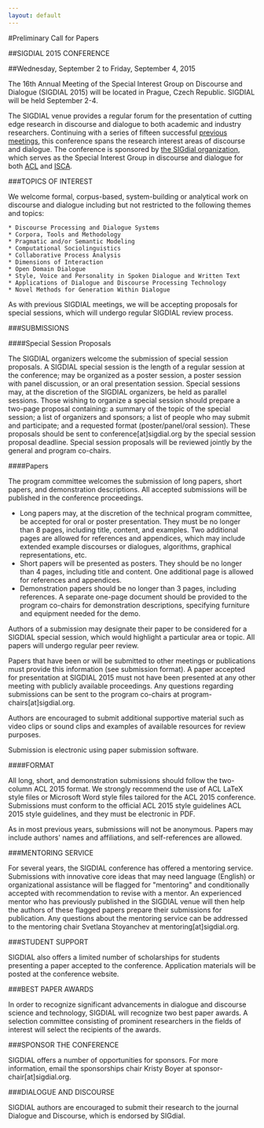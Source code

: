 ```yaml
---
layout: default
---
```


#Preliminary Call for Papers

##SIGDIAL 2015 CONFERENCE

##Wednesday, September 2 to Friday, September 4, 2015

The 16th Annual Meeting of the Special Interest Group on Discourse and Dialogue (SIGDIAL 2015) will be located in Prague, Czech Republic. SIGDIAL will be held September 2-4. 

The SIGDIAL venue provides a regular forum for the presentation of cutting edge research in discourse and dialogue to both academic and industry researchers. Continuing with a series of fifteen successful [previous meetings](http://www.sigdial.org/sigdial-meetings), this conference spans the research interest areas of discourse and dialogue. The conference is sponsored by [the SIGdial organization](http://www.sigdial.org/), which serves as the Special Interest Group in discourse and dialogue for both [ACL](http://www.aclweb.org/) and [ISCA](http://www.isca-speech.org/).

###TOPICS OF INTEREST

We welcome formal, corpus-based, system-building or analytical work on discourse and dialogue including but not restricted to the following themes and topics:

    * Discourse Processing and Dialogue Systems
    * Corpora, Tools and Methodology
    * Pragmatic and/or Semantic Modeling
    * Computational Sociolinguistics
    * Collaborative Process Analysis
    * Dimensions of Interaction
    * Open Domain Dialogue
    * Style, Voice and Personality in Spoken Dialogue and Written Text
    * Applications of Dialogue and Discourse Processing Technology
    * Novel Methods for Generation Within Dialogue

As with previous SIGDIAL meetings, we will be accepting proposals for special sessions, which will undergo regular SIGDIAL review process.

###SUBMISSIONS

####Special Session Proposals

The SIGDIAL organizers welcome the submission of special session proposals. A SIGDIAL special session is the length of a regular session at the conference; may be organized as a poster session, a poster session with panel discussion, or an oral presentation session. Special sessions may, at the discretion of the SIGDIAL organizers, be held as parallel sessions. Those wishing to organize a special session should prepare a two-page proposal containing: a summary of the topic of the special session; a list of organizers and sponsors; a list of people who may submit and participate; and a requested format (poster/panel/oral session). These proposals should be sent to conference[at]sigdial.org by the special session proposal deadline. Special session proposals will be reviewed jointly by the general and program co-chairs.

####Papers

The program committee welcomes the submission of long papers, short papers, and demonstration descriptions. All accepted submissions will be published in the conference proceedings.

* Long papers may, at the discretion of the technical program committee, be accepted for oral or poster presentation. They must be no longer than 8 pages, including title, content, and examples. Two additional pages are allowed for references and appendices, which may include extended example discourses or dialogues, algorithms, graphical representations, etc.
* Short papers will be presented as posters. They should be no longer than 4 pages, including title and content. One additional page is allowed for references and appendices.
* Demonstration papers should be no longer than 3 pages, including references. A separate one-page document should be provided to the program co-chairs for demonstration descriptions, specifying furniture and equipment needed for the demo.

Authors of a submission may designate their paper to be considered for a SIGDIAL special session, which would highlight a particular area or topic. All papers will undergo regular peer review.

Papers that have been or will be submitted to other meetings or publications must provide this information (see submission format). A paper accepted for presentation at SIGDIAL 2015 must not have been presented at any other meeting with publicly available proceedings. Any questions regarding submissions can be sent to the program co-chairs at program-chairs[at]sigdial.org.

Authors are encouraged to submit additional supportive material such as video clips or sound clips and examples of available resources for review purposes.

Submission is electronic using paper submission software.

####FORMAT

All long, short, and demonstration submissions should follow the two-column ACL 2015 format. We strongly recommend the use of ACL LaTeX style files or Microsoft Word style files tailored for the ACL 2015 conference. Submissions must conform to the official ACL 2015 style guidelines ACL 2015 style guidelines, and they must be electronic in PDF.

As in most previous years, submissions will not be anonymous. Papers may include authors' names and affiliations, and self-references are allowed.

###MENTORING SERVICE

For several years, the SIGDIAL conference has offered a mentoring service. Submissions with innovative core ideas that may need language (English) or organizational assistance will be flagged for "mentoring" and conditionally accepted with recommendation to revise with a mentor. An experienced mentor who has previously published in the SIGDIAL venue will then help the authors of these flagged papers prepare their submissions for publication. Any questions about the mentoring service can be addressed to the mentoring chair Svetlana Stoyanchev at mentoring[at]sigdial.org.

###STUDENT SUPPORT

SIGDIAL also offers a limited number of scholarships for students presenting a paper accepted to the conference. Application materials will be posted at the conference website.

###BEST PAPER AWARDS

In order to recognize significant advancements in dialogue and discourse science and technology, SIGDIAL will recognize two best paper awards. A selection committee consisting of prominent researchers in the fields of interest will select the recipients of the awards.

###SPONSOR THE CONFERENCE

SIGDIAL offers a number of opportunities for sponsors. For more information, email the sponsorships chair Kristy Boyer at sponsor-chair[at]sigdial.org.

###DIALOGUE AND DISCOURSE

SIGDIAL authors are encouraged to submit their research to the journal Dialogue and Discourse, which is endorsed by SIGdial.
